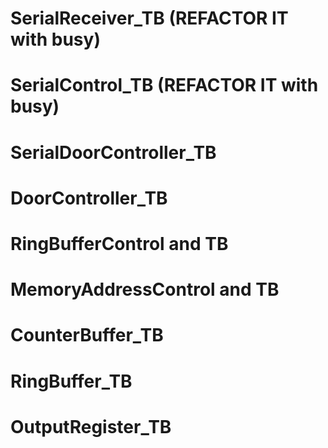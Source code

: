 # SerialReceiver_TB (REFACTOR IT with busy)

# SerialControl_TB (REFACTOR IT with busy)

# SerialDoorController_TB

# DoorController_TB

# RingBufferControl and TB

# MemoryAddressControl and TB

# CounterBuffer_TB

# RingBuffer_TB

# OutputRegister_TB



